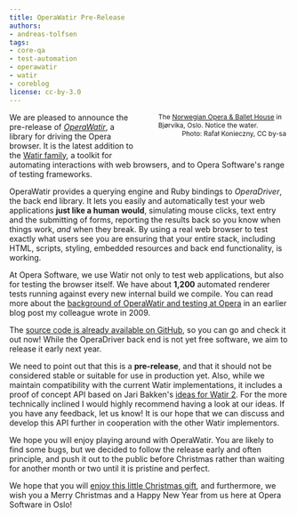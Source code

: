 ```yaml
---
title: OperaWatir Pre-Release
authors:
- andreas-tolfsen
tags:
- core-qa
- test-automation
- operawatir
- watir
- coreblog
license: cc-by-3.0
---
```


<div style="width: 48%; float: right; margin: 0 0 2em 2em;"><img src="{{ page.id }}/800px-Full_Opera_by_night.jpg" alt="" /> <p style="font-size: 85%; margin: 0; padding: 0 .5em">The <a href="http://operaen.no/">Norwegian Opera &amp; Ballet House</a> in Bjørvika, Oslo.  Notice the water.</p> <p style="text-align: right; font-size: 85%; margin: 0; padding: 0 .5em">Photo: Rafał Konieczny, CC by-sa</p></div>

<p>
	We are pleased to announce the pre-release
	of <em><a href="http://operawatir.org/">OperaWatir</a></em>, a
	library for driving the Opera browser.  It is the latest addition to
	the <a href="http://watir.com/">Watir family</a>, a toolkit for
	automating interactions with web browsers, and to Opera Software&#39;s
	range of testing frameworks.
</p>

<p>
	OperaWatir provides a querying engine and Ruby bindings to
	<em>OperaDriver</em>, the back end library.  It lets you easily and
	automatically test your web applications <strong>just like a human
	would</strong>, simulating mouse clicks, text entry and the submitting
	of forms, reporting the results back so you know when things work,
	<em>and</em> when they break.
	By using a real web browser to test exactly what users see you are
	ensuring that your entire stack, including HTML, scripts, styling,
	embedded resources and back end functionality, is working.
</p>

<p>
	At Opera Software, we use Watir not only to test web applications,
	but also for testing the browser itself.  We have
	about <strong>1,200</strong> automated renderer tests running
	against every new internal build we compile.  You can read more
	about
	the <a href="http://my.opera.com/core/blog/2009/03/06/test-automation-with-operawatir">background
	of OperaWatir and testing at Opera</a> in an earlier blog post my
	colleague wrote in 2009.
</p>

<p>
	The <a href="https://github.com/operasoftware/operawatir">source
	code is already available on GitHub</a>, so you can go and check it out now!
	While the OperaDriver back end is not yet free software,
	we aim to release it early next year.
</p>

<p>
	We need to point out that this is a <strong>pre-release</strong>,
	and that it should not be considered stable or suitable for use in
	production yet. Also, while we maintain compatibility with the current Watir
	implementations, it includes a proof of concept API based on Jari
	Bakken&#39;s <a href="http://github.com/jarib/watir-webdriver/wiki/Comparison-with-Watir-1.X">ideas
	for Watir 2</a>.  For the more technically inclined I
	would highly recommend having a look at our ideas. If you have any feedback,
	let us know! It is our hope that we can discuss and develop this API
	further in cooperation with the other Watir implementors.
</p>

<p>
	We hope you will enjoy playing around with
	OperaWatir. You are likely to find some bugs, but we decided to follow
	the release early and often principle, and push it out to the public before
	Christmas rather than waiting for another month or two until
	it is pristine and perfect.
</p>

<p>
	We hope that you will <a href="http://operawatir.org/">enjoy this
	little Christmas gift</a>, and furthermore, we wish you a Merry
	Christmas and a Happy New Year from us here at Opera Software in
	Oslo!
</p>

